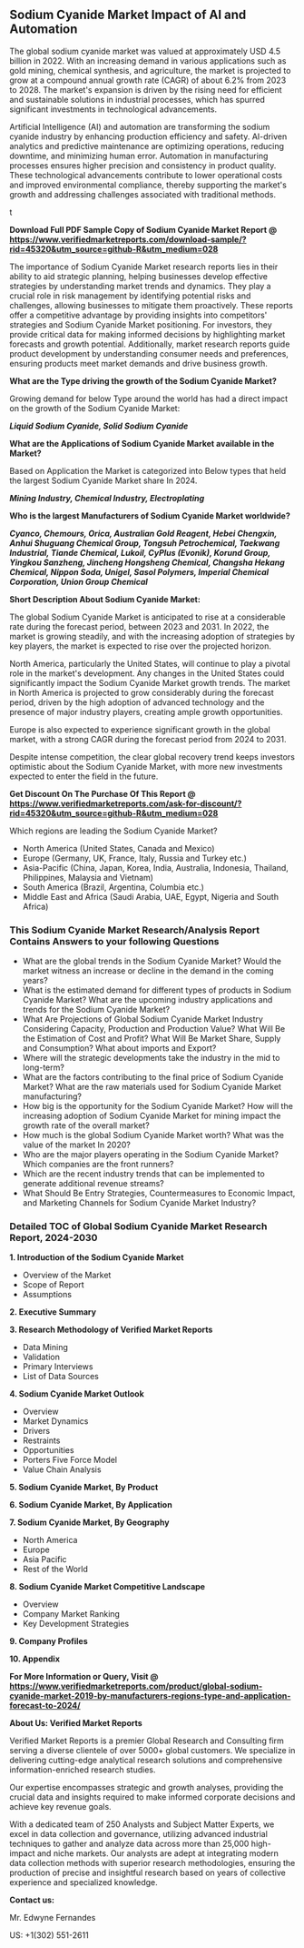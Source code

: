 <h2>Sodium Cyanide Market Impact of AI and Automation</h2><p>The global sodium cyanide market was valued at approximately USD 4.5 billion in 2022. With an increasing demand in various applications such as gold mining, chemical synthesis, and agriculture, the market is projected to grow at a compound annual growth rate (CAGR) of about 6.2% from 2023 to 2028. The market's expansion is driven by the rising need for efficient and sustainable solutions in industrial processes, which has spurred significant investments in technological advancements.</p><p>Artificial Intelligence (AI) and automation are transforming the sodium cyanide industry by enhancing production efficiency and safety. AI-driven analytics and predictive maintenance are optimizing operations, reducing downtime, and minimizing human error. Automation in manufacturing processes ensures higher precision and consistency in product quality. These technological advancements contribute to lower operational costs and improved environmental compliance, thereby supporting the market's growth and addressing challenges associated with traditional methods.</p>t</p><p id="" class=""><strong>Download Full PDF Sample Copy of Sodium Cyanide Market Report @ <a href="https://www.verifiedmarketreports.com/download-sample/?rid=45320&utm_source=github-R&utm_medium=028" target="_blank">https://www.verifiedmarketreports.com/download-sample/?rid=45320&utm_source=github-R&utm_medium=028</a></strong></p><p>The importance of&nbsp;Sodium Cyanide Market research reports lies in their ability to aid strategic planning, helping businesses develop effective strategies by understanding market trends and dynamics. They play a crucial role in risk management by identifying potential risks and challenges, allowing businesses to mitigate them proactively. These reports offer a competitive advantage by providing insights into competitors' strategies and Sodium Cyanide Market positioning. For investors, they provide critical data for making informed decisions by highlighting market forecasts and growth potential. Additionally, market research reports guide product development by understanding consumer needs and preferences, ensuring products meet market demands and drive business growth.</p><p><strong>What are the&nbsp;Type driving the growth of the Sodium Cyanide Market?</strong></p><p id="" class="">Growing demand for below Type around the world has had a direct impact on the growth of the Sodium Cyanide Market:</p><em><strong>Liquid Sodium Cyanide, Solid Sodium Cyanide</strong></em></p><strong>What are the&nbsp;Applications&nbsp;of Sodium Cyanide Market available in the Market?</strong></p><p id="" class="">Based on Application the Market is categorized into Below types that held the largest Sodium Cyanide Market share In 2024.</p><em><strong>Mining Industry, Chemical Industry, Electroplating</strong></em></p><strong>Who is the largest Manufacturers of Sodium Cyanide Market worldwide?</strong></p><p><em><strong>Cyanco, Chemours, Orica, Australian Gold Reagent, Hebei Chengxin, Anhui Shuguang Chemical Group, Tongsuh Petrochemical, Taekwang Industrial, Tiande Chemical, Lukoil, CyPlus (Evonik), Korund Group, Yingkou Sanzheng, Jincheng Hongsheng Chemical, Changsha Hekang Chemical, Nippon Soda, Unigel, Sasol Polymers, Imperial Chemical Corporation, Union Group Chemical</strong></em></p><p id="" class=""><strong>Short Description About Sodium Cyanide Market:</strong></p><p>The global Sodium Cyanide Market is anticipated to rise at a considerable rate during the forecast period, between 2023 and 2031. In 2022, the market is growing steadily, and with the increasing adoption of strategies by key players, the market is expected to rise over the projected horizon.</p><p>North America, particularly the United States, will continue to play a pivotal role in the market's development. Any changes in the United States could significantly impact the Sodium Cyanide Market growth trends. The market in North America is projected to grow considerably during the forecast period, driven by the high adoption of advanced technology and the presence of major industry players, creating ample growth opportunities.</p><p>Europe is also expected to experience significant growth in the global market, with a strong CAGR during the forecast period from 2024 to 2031.</p><p>Despite intense competition, the clear global recovery trend keeps investors optimistic about the Sodium Cyanide Market, with more new investments expected to enter the field in the future.</p><p id="" class=""><strong>Get Discount On The Purchase Of This Report @ <a href="https://www.verifiedmarketreports.com/ask-for-discount/?rid=45320&utm_source=github-R&utm_medium=028" target="_blank">https://www.verifiedmarketreports.com/ask-for-discount/?rid=45320&utm_source=github-R&utm_medium=028</a></strong></p>Which regions are leading the Sodium Cyanide Market?</p><ul><li>North America (United States, Canada and Mexico)</li><li>Europe (Germany, UK, France, Italy, Russia and Turkey etc.)</li><li>Asia-Pacific (China, Japan, Korea, India, Australia, Indonesia, Thailand, Philippines, Malaysia and Vietnam)</li><li>South America (Brazil, Argentina, Columbia etc.)</li><li>Middle East and Africa (Saudi Arabia, UAE, Egypt, Nigeria and South Africa)</li></ul><h3 id="" class="">This Sodium Cyanide Market Research/Analysis Report Contains Answers to your following Questions</h3><ul><li>What are the global trends in the Sodium Cyanide Market? Would the market witness an increase or decline in the demand in the coming years?</li><li>What is the estimated demand for different types of products in Sodium Cyanide Market? What are the upcoming industry applications and trends for the Sodium Cyanide Market?</li><li>What Are Projections of Global Sodium Cyanide Market Industry Considering Capacity, Production and Production Value? What Will Be the Estimation of Cost and Profit? What Will Be Market Share, Supply and Consumption? What about imports and Export?</li><li>Where will the strategic developments take the industry in the mid to long-term?</li><li>What are the factors contributing to the final price of Sodium Cyanide Market? What are the raw materials used for Sodium Cyanide Market manufacturing?</li><li>How big is the opportunity for the Sodium Cyanide Market? How will the increasing adoption of Sodium Cyanide Market for mining impact the growth rate of the overall market?</li><li>How much is the global Sodium Cyanide Market worth? What was the value of the market In 2020?</li><li>Who are the major players operating in the Sodium Cyanide Market? Which companies are the front runners?</li><li>Which are the recent industry trends that can be implemented to generate additional revenue streams?</li><li>What Should Be Entry Strategies, Countermeasures to Economic Impact, and Marketing Channels for Sodium Cyanide Market Industry?</li></ul><h3 id="" class="">Detailed TOC of Global Sodium Cyanide Market Research Report, 2024-2030</h3><p id="" class=""><strong>1. Introduction of the Sodium Cyanide Market</strong></p><ul><li>Overview of the Market</li><li>Scope of Report</li><li>Assumptions</li></ul><p id="" class=""><strong>2. Executive Summary</strong></p><p id="" class=""><strong>3. Research Methodology of Verified Market Reports</strong></p><ul><li>Data Mining</li><li>Validation</li><li>Primary Interviews</li><li>List of Data Sources</li></ul><p id="" class=""><strong>4. Sodium Cyanide Market Outlook</strong></p><ul><li>Overview</li><li>Market Dynamics</li><li>Drivers</li><li>Restraints</li><li>Opportunities</li><li>Porters Five Force Model</li><li>Value Chain Analysis</li></ul><p id="" class=""><strong>5. Sodium Cyanide Market, By Product</strong></p><p id="" class=""><strong>6. Sodium Cyanide Market, By Application</strong></p><p id="" class=""><strong>7. Sodium Cyanide Market, By Geography</strong></p><ul><li>North America</li><li>Europe</li><li>Asia Pacific</li><li>Rest of the World</li></ul><p id="" class=""><strong>8. Sodium Cyanide Market Competitive Landscape</strong></p><ul><li>Overview</li><li>Company Market Ranking</li><li>Key Development Strategies</li></ul><p id="" class=""><strong>9. Company Profiles</strong></p><p id="" class=""><strong>10. Appendix</strong></p><p id="" class=""><strong>For More Information or Query, Visit @ <a href="https://www.verifiedmarketreports.com/product/global-sodium-cyanide-market-2019-by-manufacturers-regions-type-and-application-forecast-to-2024/" target="_blank">https://www.verifiedmarketreports.com/product/global-sodium-cyanide-market-2019-by-manufacturers-regions-type-and-application-forecast-to-2024/</a></strong></p><p id="" class=""><strong>About Us: Verified Market Reports</strong></p><p id="" class="">Verified Market Reports is a premier Global Research and Consulting firm serving a diverse clientele of over 5000+ global customers. We specialize in delivering cutting-edge analytical research solutions and comprehensive information-enriched research studies.</p><p id="" class="">Our expertise encompasses strategic and growth analyses, providing the crucial data and insights required to make informed corporate decisions and achieve key revenue goals.</p><p id="" class="">With a dedicated team of 250 Analysts and Subject Matter Experts, we excel in data collection and governance, utilizing advanced industrial techniques to gather and analyze data across more than 25,000 high-impact and niche markets. Our analysts are adept at integrating modern data collection methods with superior research methodologies, ensuring the production of precise and insightful research based on years of collective experience and specialized knowledge.</p><p id="" class=""><strong>Contact us:</strong></p><p id="" class="">Mr. Edwyne Fernandes</p><p id="" class="">US: +1(302) 551-2611</p>